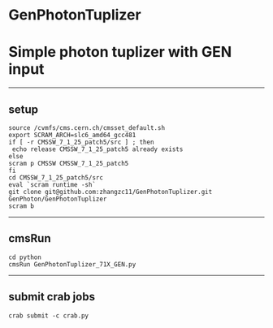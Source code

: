 # GenPhotonTuplizer
Simple photon tuplizer with GEN input
=============================
-----------------------------
setup
-----------------------------
```
source /cvmfs/cms.cern.ch/cmsset_default.sh
export SCRAM_ARCH=slc6_amd64_gcc481
if [ -r CMSSW_7_1_25_patch5/src ] ; then
 echo release CMSSW_7_1_25_patch5 already exists
else
scram p CMSSW CMSSW_7_1_25_patch5
fi
cd CMSSW_7_1_25_patch5/src
eval `scram runtime -sh`
git clone git@github.com:zhangzc11/GenPhotonTuplizer.git GenPhoton/GenPhotonTuplizer
scram b
```
-----------------------------
cmsRun
-----------------------------
```
cd python
cmsRun GenPhotonTuplizer_71X_GEN.py
```

-----------------------------
submit crab jobs
-----------------------------
```
crab submit -c crab.py
```


